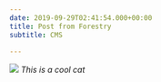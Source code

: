 ```yaml
---
date: 2019-09-29T02:41:54.000+00:00
title: Post from Forestry
subtitle: CMS

---
```

![](/blog/uploads/cat.jpg) _This is a cool cat_